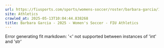 ```yaml
---
url: https://fiusports.com/sports/womens-soccer/roster/barbara-garcia/13227
site: Athletics
crawled_at: 2025-05-13T10:04:44.838268
title: Barbara Garcia - 2025 - Women's Soccer - FIU Athletics
---
```


Error generating fit markdown: '<' not supported between instances of 'int' and 'str'